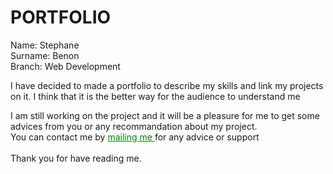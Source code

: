 # PORTFOLIO

Name: Stephane
<br>
Surname: Benon
<br>
Branch: Web Development

I have decided to made a portfolio to describe my skills and link my projects on it. I think that it is the better way for the audience to understand me <br>

I am still working on the project and it will be a pleasure for me to get some advices from you or any recommandation about my project. <br>
You can contact me by  <a href="mailto:elmasaakiano@gmail.com" style="color:green">mailing me  </a> for any advice or support <br>
<br>
Thank you for have reading me.


